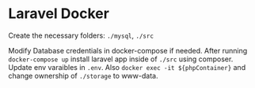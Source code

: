 # Laravel Docker

Create the necessary folders:
`./mysql`, `./src`

Modify Database credentials in docker-compose if needed.
After running `docker-compose up` install laravel app inside of
`./src` using composer.
Update env varaibles in `.env`.
Also `docker exec -it ${phpContainer}` and change ownership of `./storage` to www-data.
